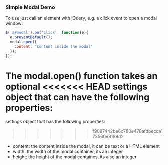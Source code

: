 ### Simple Modal Demo

To use just call an element with jQuery, e.g.
a click event to open a modal window:

```javascript
$('a#modal').on('click', function(e){
  e.preventDefault();
  modal.open({
    content: "Content inside the modal"
  });
});
```
The modal.open() function takes an optional
<<<<<<< HEAD
settings object that can have the following properties:
=======
settings object that has the following properties:
>>>>>>> f9097442be6c780e478afdbecca173560e8189d2
- content: the content inside the modal, it can be text or a HTML element
- width: the width of the modal container, its an integer
- height: the height of the modal containes, its also an integer
